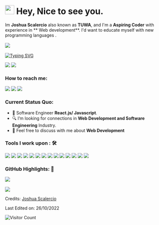 <h1><img src="https://emojis.slackmojis.com/emojis/images/1531849430/4246/blob-sunglasses.gif?1531849430" width="30"/> Hey, Nice to see you.</h1>

Im **Joshua Scalercio** also known as **TUWA**, and I'm a **Aspiring Coder** with experience in ** Web development**. I'd want to educate myself with new programming languages .<br><br>
<a href="https://www.youtube.com/channel/UC19y12TYltTy4NUx3xDDyyQ"><img src="https://camo.githubusercontent.com/d79c5549652f9c7690992eb49571d216a70a480681561cbd93bfbfc77c491e54/68747470733a2f2f696d672e736869656c64732e696f2f62616467652f596f75547562652d4646303030303f7374796c653d666f722d7468652d6261646765266c6f676f3d796f7574756265266c6f676f436f6c6f723d7768697465"></a><img><br><br>
[![Typing SVG](https://readme-typing-svg.herokuapp.com?color=%2349F707&lines=I'm+Joshua+Scalercio%2C+20+years+old;Front-end+Web+Developer;Software+Engineer)](https://git.io/typing-svg)

[![](https://img.shields.io/badge/Gmail-tuwa2421@gmail.com-red)](mailto:joshuavergel.icthccd@gmail.com) [![](https://img.shields.io/badge/Linkedin-Joshua%20Scalercio-blue)](https://www.linkedin.com/in/joshua-scalercio-85ba59201/)

### How to reach me: 
<a href="mailto: joshuavergel.icthccd@gmail.com">
<img src="https://img.shields.io/badge/-tuwa24@gmail.com-7B83EB?&style=for-the-badge&logo=Microsoft-outlook&logoColor=white" ></a>  <a  href="https://www.instagram.com/scalerciojoshua/">   <img src="https://img.shields.io/badge/@scalerciojoshua-%23E4405F.svg?&style=for-the-badge&logo=instagram&logoColor=white"></a>  <a href="https://www.linkedin.com/in/joshua-scalercio-85ba59201/"><img src="https://img.shields.io/badge/JoshuaScalercio-%230077B5.svg?&style=for-the-badge&logo=linkedin&logoColor=white" ></a>  

### Current Status Quo:

- 💼 Software Engineer <strong>React.js/ Javascript</strong>.
- 🔍 I’m looking for connections in <strong>Web Development and Software Engineering</strong> Industry.
- 💬 Feel free to discuss with me about <strong> Web Development</strong>


### Tools I work upon : 🛠

<img src="https://img.shields.io/badge/html5-%23E34F26.svg?style=for-the-badge&logo=html5&logoColor=white">   <img src="https://img.shields.io/badge/css3%20-%2314354C.svg?&style=for-the-badge&logo=css3&logoColor=white">   <img src="https://img.shields.io/badge/javascript%20-%23323330.svg?&style=for-the-badge&logo=javascript&logoColor=%23F7DF1E"> <img src="https://img.shields.io/badge/PHP%20-%23777BB4.svg?&style=for-the-badge&logo=php&logoColor=white">   <img src="https://img.shields.io/badge/react-%2320232a.svg?style=for-the-badge&logo=react&logoColor=%2361DAFB"> <img src="https://img.shields.io/badge/Angular%20-%23DD0031.svg?&style=for-the-badge&logo=angular&logoColor=white"> <img src="https://img.shields.io/badge/node.js%20-%23008CC1.svg?&style=for-the-badge&logo=node.js&logoColor=white"> <img src="https://img.shields.io/badge/mongodb%20-%2347A248svg?&style=for-the-badge&logo=mongodb&logoColor=white"> <img src="https://img.shields.io/badge/git%20-%23F05032.svg?&style=for-the-badge&logo=git&logoColor=white"/> <img src="http://img.shields.io/badge/-VS%20Code-000000?style=for-the-badge&logo=Visual-studio-code&logoColor=blue"> <img src="https://img.shields.io/badge/bootstrap-%23563D7C.svg?style=for-the-badge&logo=bootstrap&logoColor=white"> <img src="https://img.shields.io/badge/Canva-%2300C4CC.svg?style=for-the-badge&logo=Canva&logoColor=white"> <img src="https://img.shields.io/badge/figma-%23F24E1E.svg?style=for-the-badge&logo=figma&logoColor=white"> <img src="https://img.shields.io/badge/Eclipse-FE7A16.svg?style=for-the-badge&logo=Eclipse&logoColor=white">

### GitHub Highlights: :blossom:
<a href="https://www.linkedin.com/in/joshua-scalercio-85ba59201/">
   <img align="center" src="https://github-readme-streak-stats.herokuapp.com/?user=TUWA24&theme=buefy-dark&date_format=M%20j%5B%2C%20Y%5D" />
</a><br><br>
<a href="https://www.linkedin.com/in/joshua-scalercio-85ba59201/">
  <img align="center" src="https://github-readme-stats.vercel.app/api/top-langs/?username=TUWA24&langs_count=8&layout=compact&theme=material-palenight&hide=html,Tcl" />
</a>


Credits: [Joshua Scalercio](https://github.com/TUWA24)

Last Edited on: 26/10/2022

![Visitor Count](https://profile-counter.glitch.me/{TUWA24}/count.svg)
